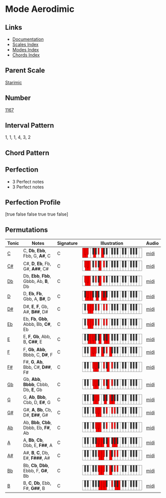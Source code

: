 # Mode Aerodimic

## Links

- [Documentation](index.md)
- [Scales Index](Scales.md)
- [Modes Index](Modes.md)
- [Chords Index](Chords.md)

## Parent Scale

[Starimic](ScaleStarimic.md)

## Number

[1167](https://ianring.com/musictheory/scales/1167)

## Interval Pattern

1, 1, 1, 4, 3, 2

## Chord Pattern



## Perfection

- 3 Perfect notes
- 3 Perfect notes

## Perfection Profile

[true false false true true false]

## Permutations

| Tonic | Notes | Signature | Illustration | Audio |
|-------|-------|-----------|--------------|-------|
| [C](ModeCNaturalAerodimic.md) | C, **Db**, **Ebb**, Fbb, G, **A#**, C | C | ![CNaturalAerodimic](ModeCNaturalAerodimic.png) | [midi](https://github.com/edipermadi/music/blob/main/docs/ModeCNaturalAerodimic.mid?raw=true) |
| [C#](ModeCSharpAerodimic.md) | C#, **D**, **Eb**, Fb, G#, **A##**, C# | C | ![CSharpAerodimic](ModeCSharpAerodimic.png) | [midi](https://github.com/edipermadi/music/blob/main/docs/ModeCSharpAerodimic.mid?raw=true) |
| [Db](ModeDFlatAerodimic.md) | Db, **Ebb**, **Fbb**, Gbbb, Ab, **B**, Db | C | ![DFlatAerodimic](ModeDFlatAerodimic.png) | [midi](https://github.com/edipermadi/music/blob/main/docs/ModeDFlatAerodimic.mid?raw=true) |
| [D](ModeDNaturalAerodimic.md) | D, **Eb**, **Fb**, Gbb, A, **B#**, D | C | ![DNaturalAerodimic](ModeDNaturalAerodimic.png) | [midi](https://github.com/edipermadi/music/blob/main/docs/ModeDNaturalAerodimic.mid?raw=true) |
| [D#](ModeDSharpAerodimic.md) | D#, **E**, **F**, Gb, A#, **B##**, D# | C | ![DSharpAerodimic](ModeDSharpAerodimic.png) | [midi](https://github.com/edipermadi/music/blob/main/docs/ModeDSharpAerodimic.mid?raw=true) |
| [Eb](ModeEFlatAerodimic.md) | Eb, **Fb**, **Gbb**, Abbb, Bb, **C#**, Eb | C | ![EFlatAerodimic](ModeEFlatAerodimic.png) | [midi](https://github.com/edipermadi/music/blob/main/docs/ModeEFlatAerodimic.mid?raw=true) |
| [E](ModeENaturalAerodimic.md) | E, **F**, **Gb**, Abb, B, **C##**, E | C | ![ENaturalAerodimic](ModeENaturalAerodimic.png) | [midi](https://github.com/edipermadi/music/blob/main/docs/ModeENaturalAerodimic.mid?raw=true) |
| [F](ModeFNaturalAerodimic.md) | F, **Gb**, **Abb**, Bbbb, C, **D#**, F | C | ![FNaturalAerodimic](ModeFNaturalAerodimic.png) | [midi](https://github.com/edipermadi/music/blob/main/docs/ModeFNaturalAerodimic.mid?raw=true) |
| [F#](ModeFSharpAerodimic.md) | F#, **G**, **Ab**, Bbb, C#, **D##**, F# | C | ![FSharpAerodimic](ModeFSharpAerodimic.png) | [midi](https://github.com/edipermadi/music/blob/main/docs/ModeFSharpAerodimic.mid?raw=true) |
| [Gb](ModeGFlatAerodimic.md) | Gb, **Abb**, **Bbbb**, Cbbb, Db, **E**, Gb | C | ![GFlatAerodimic](ModeGFlatAerodimic.png) | [midi](https://github.com/edipermadi/music/blob/main/docs/ModeGFlatAerodimic.mid?raw=true) |
| [G](ModeGNaturalAerodimic.md) | G, **Ab**, **Bbb**, Cbb, D, **E#**, G | C | ![GNaturalAerodimic](ModeGNaturalAerodimic.png) | [midi](https://github.com/edipermadi/music/blob/main/docs/ModeGNaturalAerodimic.mid?raw=true) |
| [G#](ModeGSharpAerodimic.md) | G#, **A**, **Bb**, Cb, D#, **E##**, G# | C | ![GSharpAerodimic](ModeGSharpAerodimic.png) | [midi](https://github.com/edipermadi/music/blob/main/docs/ModeGSharpAerodimic.mid?raw=true) |
| [Ab](ModeAFlatAerodimic.md) | Ab, **Bbb**, **Cbb**, Dbbb, Eb, **F#**, Ab | C | ![AFlatAerodimic](ModeAFlatAerodimic.png) | [midi](https://github.com/edipermadi/music/blob/main/docs/ModeAFlatAerodimic.mid?raw=true) |
| [A](ModeANaturalAerodimic.md) | A, **Bb**, **Cb**, Dbb, E, **F##**, A | C | ![ANaturalAerodimic](ModeANaturalAerodimic.png) | [midi](https://github.com/edipermadi/music/blob/main/docs/ModeANaturalAerodimic.mid?raw=true) |
| [A#](ModeASharpAerodimic.md) | A#, **B**, **C**, Db, E#, **F###**, A# | C | ![ASharpAerodimic](ModeASharpAerodimic.png) | [midi](https://github.com/edipermadi/music/blob/main/docs/ModeASharpAerodimic.mid?raw=true) |
| [Bb](ModeBFlatAerodimic.md) | Bb, **Cb**, **Dbb**, Ebbb, F, **G#**, Bb | C | ![BFlatAerodimic](ModeBFlatAerodimic.png) | [midi](https://github.com/edipermadi/music/blob/main/docs/ModeBFlatAerodimic.mid?raw=true) |
| [B](ModeBNaturalAerodimic.md) | B, **C**, **Db**, Ebb, F#, **G##**, B | C | ![BNaturalAerodimic](ModeBNaturalAerodimic.png) | [midi](https://github.com/edipermadi/music/blob/main/docs/ModeBNaturalAerodimic.mid?raw=true) |
